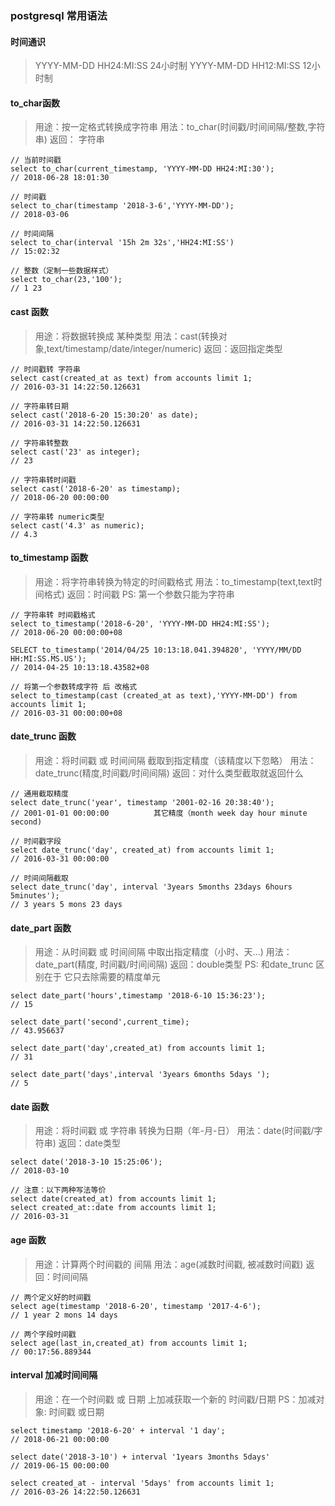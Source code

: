 ### postgresql 常用语法

#### 时间通识
> YYYY-MM-DD HH24:MI:SS  24小时制
  YYYY-MM-DD HH12:MI:SS  12小时制

#### to_char函数
> 用途：按一定格式转换成字符串
  用法：to_char(时间戳/时间间隔/整数,字符串)
  返回： 字符串

```
// 当前时间戳
select to_char(current_timestamp, 'YYYY-MM-DD HH24:MI:30');
// 2018-06-28 18:01:30

// 时间戳
select to_char(timestamp '2018-3-6','YYYY-MM-DD');
// 2018-03-06

// 时间间隔
select to_char(interval '15h 2m 32s','HH24:MI:SS')
// 15:02:32

// 整数（定制一些数据样式）
select to_char(23,'100');
// 1 23
```

#### cast 函数
> 用途：将数据转换成 某种类型
  用法：cast(转换对象,text/timestamp/date/integer/numeric)
  返回：返回指定类型
```
// 时间戳转 字符串
select cast(created_at as text) from accounts limit 1;
// 2016-03-31 14:22:50.126631

// 字符串转日期
select cast('2018-6-20 15:30:20' as date);
// 2016-03-31 14:22:50.126631

// 字符串转整数
select cast('23' as integer);
// 23

// 字符串转时间戳
select cast('2018-6-20' as timestamp);
// 2018-06-20 00:00:00

// 字符串转 numeric类型 
select cast('4.3' as numeric);
// 4.3
```

#### to_timestamp 函数
> 用途：将字符串转换为特定的时间戳格式
  用法：to_timestamp(text,text时间格式)
  返回：时间戳
  PS: 第一个参数只能为字符串

```
// 字符串转 时间戳格式
select to_timestamp('2018-6-20', 'YYYY-MM-DD HH24:MI:SS');
// 2018-06-20 00:00:00+08

SELECT to_timestamp('2014/04/25 10:13:18.041.394820', 'YYYY/MM/DD HH:MI:SS.MS.US');
// 2014-04-25 10:13:18.43582+08

// 将第一个参数转成字符 后 改格式
select to_timestamp(cast (created_at as text),'YYYY-MM-DD') from accounts limit 1;
// 2016-03-31 00:00:00+08
```

#### date_trunc 函数
> 用途：将时间戳 或 时间间隔 截取到指定精度（该精度以下忽略）
  用法：date_trunc(精度,时间戳/时间间隔)
  返回：对什么类型截取就返回什么

```
// 通用截取精度
select date_trunc('year', timestamp '2001-02-16 20:38:40');
// 2001-01-01 00:00:00          其它精度（month week day hour minute second)

// 时间戳字段
select date_trunc('day', created_at) from accounts limit 1;
// 2016-03-31 00:00:00

// 时间间隔截取
select date_trunc('day', interval '3years 5months 23days 6hours 5minutes');
// 3 years 5 mons 23 days
```

#### date_part 函数
> 用途：从时间戳 或 时间间隔 中取出指定精度（小时、天...)
  用法：date_part(精度, 时间戳/时间间隔)
  返回：double类型
  PS: 和date_trunc 区别在于 它只去除需要的精度单元

```
select date_part('hours',timestamp '2018-6-10 15:36:23');
// 15

select date_part('second',current_time);
// 43.956637

select date_part('day',created_at) from accounts limit 1;
// 31

select date_part('days',interval '3years 6months 5days ');
// 5
```

#### date 函数
> 用途：将时间戳 或 字符串 转换为日期（年-月-日）
  用法：date(时间戳/字符串)
  返回：date类型

```
select date('2018-3-10 15:25:06');
// 2018-03-10

// 注意：以下两种写法等价
select date(created_at) from accounts limit 1;
select created_at::date from accounts limit 1;
// 2016-03-31
```

#### age 函数
> 用途：计算两个时间戳的 间隔
  用法：age(减数时间戳, 被减数时间戳)
  返回：时间间隔

```
// 两个定义好的时间戳
select age(timestamp '2018-6-20', timestamp '2017-4-6');
// 1 year 2 mons 14 days

// 两个字段时间戳
select age(last_in,created_at) from accounts limit 1;
// 00:17:56.889344
```

#### interval 加减时间间隔
> 用途：在一个时间戳 或 日期 上加减获取一个新的 时间戳/日期
  PS：加减对象: 时间戳 或日期

```
select timestamp '2018-6-20' + interval '1 day';
// 2018-06-21 00:00:00

select date('2018-3-10') + interval '1years 3months 5days'
// 2019-06-15 00:00:00

select created_at - interval '5days' from accounts limit 1;
// 2016-03-26 14:22:50.126631
```

